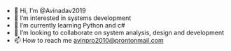 - 👋 Hi, I’m @Avinadav2019
- 👀 I’m interested in systems development
- 🌱 I’m currently learning Python and c#
- 💞️ I’m looking to collaborate on system analysis, design and development
- 📫 How to reach me avinpro2010@prontonmail.com

<!---
Avinadav2019/Avinadav2019 is a ✨ special ✨ repository because its `README.md` (this file) appears on your GitHub profile.
You can click the Preview link to take a look at your changes.
--->
